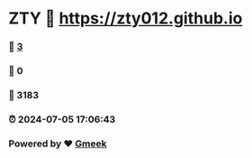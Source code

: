 # ZTY :link: https://zty012.github.io 
### :page_facing_up: [3](https://zty012.github.io/tag.html) 
### :speech_balloon: 0 
### :hibiscus: 3183 
### :alarm_clock: 2024-07-05 17:06:43 
### Powered by :heart: [Gmeek](https://github.com/Meekdai/Gmeek)
